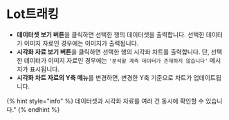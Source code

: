 # Lot트래킹

* **데이터셋 보기 버튼**을 클릭하면 선택한 행의 데이터셋을 출력합니다. 선택한 데이터가 이미지 자료인 경우에는 이미지가 출력됩니다.
* **시각화 자료 보기 버튼**을 클릭하면 선택한 행의 시각화 차트를 출력합니다. 단, 선택한 데이터가 이미지 자료인 경우에는 `'분석할 계측 데이터가 존재하지 않습니다'` 메시지가 표시됩니다.
* **시각화 차트 자료의 Y축 메뉴**를 변경하면, 변경한 Y축 기준으로 차트가 업데이트됩니다.

{% hint style="info" %}
데이터셋과 시각화 자료를 여러 건 동시에 확인할 수 있습니다."
{% endhint %}
